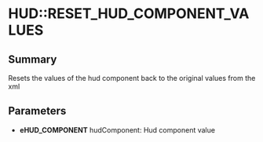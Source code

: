 # HUD::RESET_HUD_COMPONENT_VALUES

## Summary
Resets the values of the hud component back to the original values from the xml

## Parameters
* **eHUD_COMPONENT** hudComponent: Hud component value